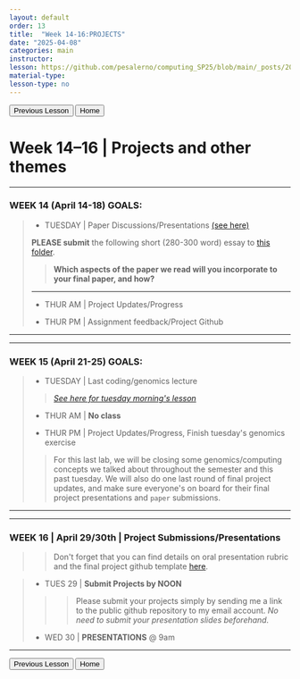 ```yaml
---
layout: default
order: 13
title:  "Week 14-16:PROJECTS"
date: "2025-04-08"
categories: main
instructor: 
lesson: https://github.com/pesalerno/computing_SP25/blob/main/_posts/2025-02-25-7_Week_7.md
material-type: 
lesson-type: no
---
```


<a href="https://pesalerno.github.io/computing_SP25/main/2025/03/11/13_Week_12.html"><button>Previous Lesson</button></a>  <a href="https://pesalerno.github.io/computing_SP25/"><button>Home</button></a>  

# Week 14–16 | Projects and other themes

------------

### WEEK 14 (April 14-18) GOALS: 

> 
> - TUESDAY | Paper Discussions/Presentations [(see here)](https://drive.google.com/file/d/1ja2tSBRaqPQgyDqBd1ogmA56I3aglX6Z/view?usp=drive_link)
> 
> **PLEASE submit** the following short (280-300 word) essay to [this folder](https://drive.google.com/drive/folders/1KsBTzBhWgdFl5zHEWl4N8TbeNNQh1xFA?usp=drive_link). 
> 
> > **Which aspects of the paper we read will you incorporate to your final paper, and how?**
> 
> -------
> 
> 
> - THUR AM | Project Updates/Progress
> 
> - THUR PM | Assignment feedback/Project Github
> 


--------------

------------

### WEEK 15 (April 21-25) GOALS: 

> 
> - TUESDAY | Last coding/genomics lecture
> > *[See here for tuesday morning's lesson](https://github.com/pesalerno/computing_SP25/blob/main/_files/stacks_genotyping.md)*
> 
> - THUR AM | **No class**
> 
> - THUR PM | Project Updates/Progress, Finish tuesday's genomics exercise
> 
> > For this last lab, we will be closing some genomics/computing concepts we talked about throughout the semester and this past tuesday. We will also do one last round of final project updates, and make sure everyone's on board for their final project presentations and `paper` submissions. 

--------------

------------

### WEEK 16 | April 29/30th | Project Submissions/Presentations 

>> Don't forget that you can find details on oral presentation rubric and the final project github template [here](https://pesalerno.github.io/computing_SP25/main/2025/03/11/11_Week_11.html). 

> 
> - TUES 29 | **Submit Projects by NOON**
> 
> >>Please submit your projects simply by sending me a link to the public github repository to my email account. *No need to submit your presentation slides beforehand.*
> 
> - WED  30 | **PRESENTATIONS** @ 9am 

--------------

<a href="https://pesalerno.github.io/computing_SP25/main/2025/03/11/13_Week_12.html"><button>Previous Lesson</button></a>  <a href="https://pesalerno.github.io/computing_SP25/"><button>Home</button></a>  

